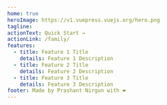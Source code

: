 ```yaml
---
home: true
heroImage: https://v1.vuepress.vuejs.org/hero.png
tagline:
actionText: Quick Start →
actionLink: /family/
features:
  - title: Feature 1 Title
    details: Feature 1 Description
  - title: Feature 2 Title
    details: Feature 2 Description
  - title: Feature 3 Title
    details: Feature 3 Description
footer: Made by Prashant Nirgun with ❤️
---
```

